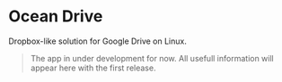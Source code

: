 # Ocean Drive
Dropbox-like solution for Google Drive on Linux.

> The app in under development for now. All usefull information will appear here with the first release.
